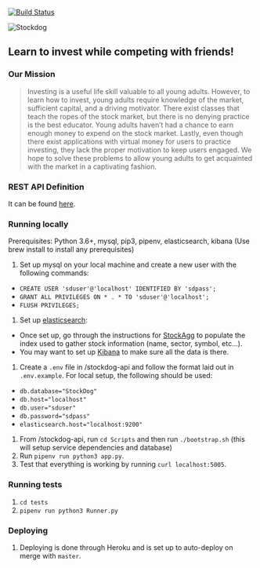[![Build Status](https://travis-ci.org/sshaul/StockDog.svg?branch=master)](https://travis-ci.org/sshaul/StockDog)

![Stockdog](https://github.com/sshaul/StockDog/blob/master/Assets/logoColor.png)
## Learn to invest while competing with friends!

### Our Mission
> Investing is a useful life skill valuable to all young adults. However, to learn how to invest, young adults require knowledge of the market, sufficient capital, and a driving motivator. There exist classes that teach the ropes of the stock market, but there is no denying practice is the best educator. Young adults haven’t had a chance to earn enough money to expend on the stock market. Lastly, even though there exist applications with virtual money for users to practice investing, they lack the proper motivation to keep users engaged. We hope to solve these problems to allow young adults to get acquainted with the market in a captivating fashion.


### REST API Definition
It can be found [here](https://stockdog.gitbook.io/project/rest-api).


### Running locally
Prerequisites: Python 3.6+, mysql, pip3, pipenv, elasticsearch, kibana (Use brew install to install any prerequisites)
1. Set up mysql on your local machine and create a new user with the following commands:
  - `CREATE USER 'sduser'@'localhost' IDENTIFIED BY 'sdpass';`
  - `GRANT ALL PRIVILEGES ON * . * TO 'sduser'@'localhost';` 
  - `FLUSH PRIVILEGES;`
1. Set up [elasticsearch](https://www.elastic.co/guide/en/elasticsearch/reference/7.7/brew.html):
  - Once set up, go through the instructions for [StockAgg](https://github.com/asnewman/StockAgg) to populate the index used to gather stock information (name, sector, symbol, etc...).
  - You may want to set up [Kibana](https://www.elastic.co/guide/en/kibana/current/brew.html) to make sure all the data is there.
1. Create a `.env` file in /stockdog-api and follow the format laid out in `.env.example`. For local setup, the following should be used:
  - `db.database="StockDog"`
  - `db.host="localhost"`
  - `db.user="sduser"`
  - `db.password="sdpass"`
  - `elasticsearch.host="localhost:9200"`
1. From /stockdog-api, run `cd Scripts` and then run `./bootstrap.sh` (this will setup service dependencies and database)
1. Run `pipenv run python3 app.py`.
1. Test that everything is working by running `curl localhost:5005`.

### Running tests
1. `cd tests`
1. `pipenv run python3 Runner.py`

### Deploying
1. Deploying is done through Heroku and is set up to auto-deploy on merge with `master`.
